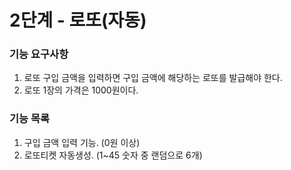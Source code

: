 # 2단계 - 로또(자동)

### 기능 요구사항
1. 로또 구입 금액을 입력하면 구입 금액에 해당하는 로또를 발급해야 한다.
2. 로또 1장의 가격은 1000원이다.

### 기능 목록
1. 구입 금액 입력 기능. (0원 이상)
2. 로또티켓 자동생성. (1~45 숫자 중 랜덤으로 6개)
